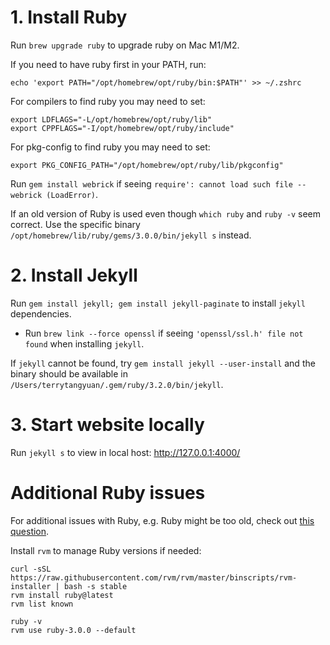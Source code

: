 # 1. Install Ruby

Run `brew upgrade ruby` to upgrade ruby on Mac M1/M2.

If you need to have ruby first in your PATH, run:
```
echo 'export PATH="/opt/homebrew/opt/ruby/bin:$PATH"' >> ~/.zshrc
```

For compilers to find ruby you may need to set:
```
export LDFLAGS="-L/opt/homebrew/opt/ruby/lib"
export CPPFLAGS="-I/opt/homebrew/opt/ruby/include"
```

For pkg-config to find ruby you may need to set:
```
export PKG_CONFIG_PATH="/opt/homebrew/opt/ruby/lib/pkgconfig"
```

Run `gem install webrick` if seeing `require': cannot load such file -- webrick (LoadError)`.

If an old version of Ruby is used even though `which ruby` and `ruby -v` seem correct. Use the specific binary `/opt/homebrew/lib/ruby/gems/3.0.0/bin/jekyll s` instead.

# 2. Install Jekyll

Run `gem install jekyll; gem install jekyll-paginate` to install `jekyll` dependencies.
* Run `brew link --force openssl` if seeing `'openssl/ssl.h' file not found` when installing `jekyll`.

If `jekyll` cannot be found, try `gem install jekyll --user-install` and the binary should be available in `/Users/terrytangyuan/.gem/ruby/3.2.0/bin/jekyll`.

# 3. Start website locally

Run `jekyll s` to view in local host: http://127.0.0.1:4000/

# Additional Ruby issues

For additional issues with Ruby, e.g. Ruby might be too old, check out [this question](https://stackoverflow.com/questions/38194032/how-to-update-ruby-version-2-0-0-to-the-latest-version-in-mac-osx-yosemite).

Install `rvm` to manage Ruby versions if needed:
```
curl -sSL https://raw.githubusercontent.com/rvm/rvm/master/binscripts/rvm-installer | bash -s stable
rvm install ruby@latest
rvm list known

ruby -v
rvm use ruby-3.0.0 --default
```
